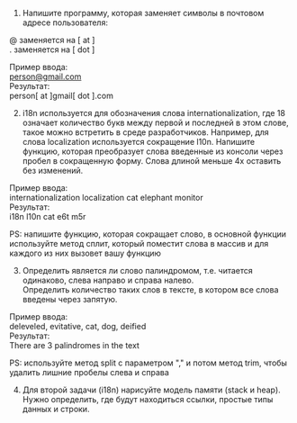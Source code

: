 1. Напишите программу, которая заменяет символы в почтовом адресе пользователя:  

@ заменяется на [ at ]  
. заменяется на [ dot ]  

Пример ввода:  
person@gmail.com  
Результат:  
person[ at ]gmail[ dot ].com  

2. i18n используется для обозначения слова internationalization, где 18 означает количество букв между первой и последней в этом слове, такое можно встретить в среде разработчиков. Например, для слова localization используется сокращение l10n.
Напишите функцию, которая преобразует слова введенные из консоли через пробел в сокращенную форму. Слова длиной меньше 4х оставить без изменений.  

Пример ввода:  
internationalization localization cat elephant monitor  
Результат:  
i18n l10n cat e6t m5r  

PS: напишите функцию, которая сокращает слово, в основной функции используйте метод сплит, который поместит слова в массив и для каждого из них вызовет вашу функцию  

3. Определить является ли слово палиндромом, т.е. читается одинаково, слева направо и справа налево.  
Определить количество таких слов в тексте, в котором все слова введены через запятую.  

Пример ввода:  
deleveled, evitative, cat, dog, deified  
Результат:  
There are 3 palindromes in the text  

PS: используйте метод split c параметром "," и потом метод trim, чтобы удалить лишние пробелы слева и справа  

4. Для второй задачи (i18n) нарисуйте модель памяти (stack и heap). Нужно определить, где будут находиться ссылки, простые типы данных и строки.  